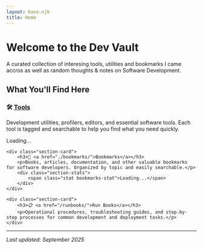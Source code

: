```yaml
---
layout: base.njk
title: Home
---
```


# Welcome to the Dev Vault

A curated collection of interesing tools, utilities and bookmarks I came accros as well as random thoughts & notes on Software Development.

## What You'll Find Here

<div class="section-cards">
    <div class="section-card">
        <h3>🛠️ <a href="./tools/">Tools</a></h3>
        <p>Development utilities, profilers, editors, and essential software tools. Each tool is tagged and searchable to help you find what you need quickly.</p>
        <div class="section-stats"/>
            <span class="stat tools-stat">Loading...</span>
        </div>
    </div>
    
    <div class="section-card">
        <h3>📖 <a href="./bookmarks/">Bookmarks</a></h3>
        <p>Books, articles, documentation, and other valuable bookmarks for software developers. Organized by topic and easily searchable.</p>
        <div class="section-stats">
            <span class="stat bookmarks-stat">Loading...</span>
        </div>
    </div>

    <div class="section-card">
        <h3>📋 <a href="/runbooks/">Run Books</a></h3>
        <p>Operational procedures, troubleshooting guides, and step-by-step processes for common development and deployment tasks.</p>
    </div>
</div>

<script src="./js/homepage.js"></script>

---

*Last updated: September 2025*
